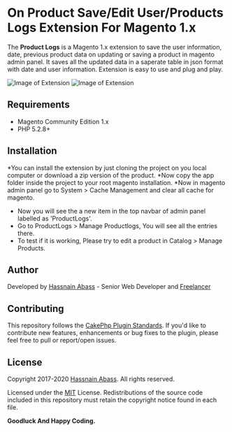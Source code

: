 # On Product Save/Edit User/Products Logs Extension For Magento 1.x
The **Product Logs** is a Magento 1.x extension to save the user information, date, previous product data on updating or saving a product in magento admin panel. It saves all the updated data in a saperate table in json format with date and user information. Extension is easy to use and plug and play.

![Image of Extension](http://i63.tinypic.com/2hheold.png)
![Image of Extension](http://i65.tinypic.com/2ntxyj6.png)

## Requirements

* Magento Community Edition 1.x
* PHP 5.2.8+

## Installation

*You can install the extension by just cloning the project on you local computer or download a zip version of the product.
*Now copy the app folder inside the project to your root magento installation.
*Now in magento admin panel go to System > Cache Management and clear all cache for magento.
* Now you will see the a new item in the top navbar of admin panel labelled as 'ProductLogs'.
* Go to ProductLogs > Manage Productlogs, You will see all the entries there.
* To test if it is working, Please try to edit a product in Catalog > Manage Products.

## Author

Developed by [Hassnain Abass](https://www.linkedin.com/in/hussnain-abass-b041b578/) - Senior Web Developer and [Freelancer](https://www.freelancer.com/u/Hussnain0163.html)

## Contributing

This repository follows the [CakePhp Plugin Standards](https://book.cakephp.org/3.0/en/plugins.html). If you'd like to contribute new features, enhancements or bug fixes to the plugin, please feel free to pull or report/open issues.

## License

Copyright 2017-2020 [Hassnain Abass](https://www.linkedin.com/in/hussnain-abass-b041b578/). All rights reserved.

Licensed under the [MIT](http://www.opensource.org/licenses/mit-license.php) License. Redistributions of the source code included in this repository must retain the copyright notice found in each file.

**Goodluck And Happy Coding.**